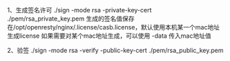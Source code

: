 1、生成签名许可
./sign  -mode rsa -private-key-cert  ./pem/rsa_private_key.pem
生成的签名值保存在/opt/openresty/nginx/.license/casb.license，默认使用本机某一个mac地址生成license
如果需要对某个mac地址生成，可以使用 -data 传入mac地址值

2、验签
./sign  -mode rsa -verify  -public-key-cert ./pem/rsa_public_key.pem
